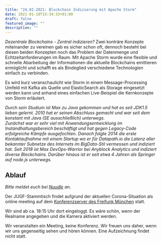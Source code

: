 ```yaml
---
title: "24.02.2021: Blockchain Indizierung mit Apache Storm"
date: 2021-01-10T15:34:33+01:00
draft: false
featured_image: ""
description: ""
---
```


_Dezentrale Blockchains - Zentral indizieren?_ Zwei konträre Konzepte miteinander zu vereinen gab es sicher schon oft, dennoch besteht bei diesen beiden Konzepten noch das Problem der Datenmenge und Echtzeitanforderungen im Raum. Mit Apache Storm wurde eine flexible und schnelle Abarbeitung der Informationen die aktuelle Blockchains emittieren ermöglicht und schafft es als Bindeglied verschiedene Technologien einfach zu verbinden.  

Es wird kurz veranschaulicht wie Storm in einem Message-Processing Umfeld mit Kafka als Quelle und ElasticSearch als Storage eingesetzt werden kann und anhand eines einfachen Live-Beispiel die Kernkonzepte von Storm erläutert.

_Durch sein Studium ist Max zu Java gekommen und hat es seit JDK1.5 lieben gelernt. 2010 hat er seinen Abschluss gemacht und war seit dem konstant mit Java (SE ausschließlich) unterwegs.  
Zunächst war er sehr viel mit Anwendungsentwicklung im Instandhaltungsbereich beschäftigt und hat gegen Legacy-Code erfolgreiche Kämpfe ausgefochten. Danach folgte 2014 die erste Kontaktaufnahme mit einem Startup wo er für Datapath.io die Latenz aller bekannter Subnetze des Internets im BigData-Stil vermessen und indiziert hat. Seit 2018 ist Max DevOps-Warrior bei Anyblock Analytics und indiziert diverse Blockchains. Darüber hinaus ist er seit etwa 4 Jahren als Springer auf node.js unterwegs._

## Ablauf

_Bitte meldet euch bei [Nuudle](https://nuudel.digitalcourage.de/Go7PNHy1CB3Ge9P6) an._

Der JUGF-Stammtisch findet aufgrund der aktuellen Corona-Situation als online meeting auf dem [Konferenzserver des Freifunk München](https://meet.ffmuc.net/jugfmeeting) statt.

Wir sind ab ca. 18:15 Uhr dort eingeloggt. Es wäre schön, wenn der Realname angegeben und die Kamera aktiviert werden.

Wir veranstalten ein Meeting, keine Konferenz. Wir freuen uns daher, wenn wir uns gegenseitig sehen und hören können.
Eine Aufzeichnung findet nicht statt.